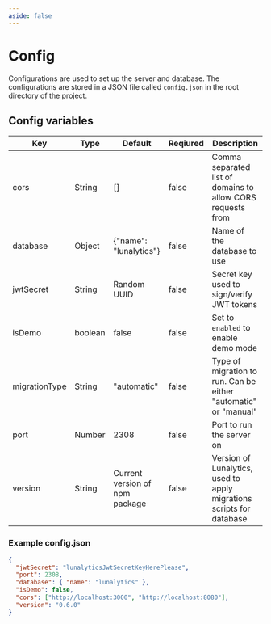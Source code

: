 ```yaml
---
aside: false
---
```


# Config

Configurations are used to set up the server and database. The configurations are stored in a JSON file called `config.json` in the root directory of the project.

## Config variables

| Key           | Type    | Default                        | Reqiured | Description                                                          |
| ------------- | ------- | ------------------------------ | -------- | -------------------------------------------------------------------- |
| cors          | String  | []                             | false    | Comma separated list of domains to allow CORS requests from          |
| database      | Object  | {"name": "lunalytics"}         | false    | Name of the database to use                                          |
| jwtSecret     | String  | Random UUID                    | false    | Secret key used to sign/verify JWT tokens                            |
| isDemo        | boolean | false                          | false    | Set to `enabled` to enable demo mode                                 |
| migrationType | String  | "automatic"                    | false    | Type of migration to run. Can be either "automatic" or "manual"      |
| port          | Number  | 2308                           | false    | Port to run the server on                                            |
| version       | String  | Current version of npm package | false    | Version of Lunalytics, used to apply migrations scripts for database |

### Example config.json

```json
{
  "jwtSecret": "lunalyticsJwtSecretKeyHerePlease",
  "port": 2308,
  "database": { "name": "lunalytics" },
  "isDemo": false,
  "cors": ["http://localhost:3000", "http://localhost:8080"],
  "version": "0.6.0"
}
```
